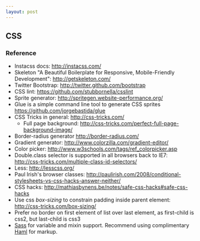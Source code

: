 ```yaml
---
layout: post
---
```


## CSS

### Reference

* Instacss docs: http://instacss.com/
* Skeleton "A Beautiful Boilerplate for Responsive, Mobile-Friendly Development": http://getskeleton.com/
* Twitter Bootstrap: http://twitter.github.com/bootstrap
* CSS lint: https://github.com/stubbornella/csslint
* Sprite generator: http://spritegen.website-performance.org/
* Glue is a simple command line tool to generate CSS sprites https://github.com/jorgebastida/glue
* CSS Tricks in general: http://css-tricks.com/
  * Full page background: http://css-tricks.com/perfect-full-page-background-image/
* Border-radius generator http://border-radius.com/
* Gradient generator: http://www.colorzilla.com/gradient-editor/
* Color picker: http://www.w3schools.com/tags/ref_colorpicker.asp
* Double.class selector is supported in all browsers back to IE7: http://css-tricks.com/multiple-class-id-selectors/
* Less: http://lesscss.org/
* Paul Irish's browser classes: http://paulirish.com/2008/conditional-stylesheets-vs-css-hacks-answer-neither/
* CSS hacks: http://mathiasbynens.be/notes/safe-css-hacks#safe-css-hacks
* Use css _box-sizing_ to constrain padding inside parent element: http://css-tricks.com/box-sizing/
* Prefer no border on first element of list over last element, as first-child is css2, but last-child is css3
* [Sass](http://sass-lang.com/) for variable and mixin support. Recommend using complimentary [Haml](http://haml-lang.com/) for markup.
